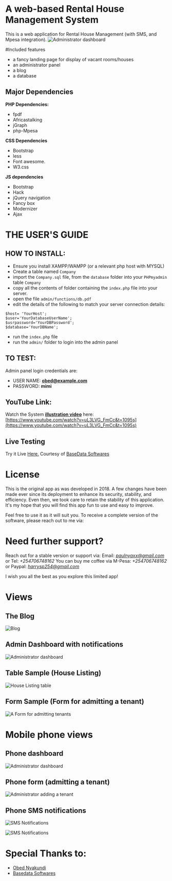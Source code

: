 # A web-based Rental House Management System
This is a web application for Rental House Management (with SMS, and Mpesa integration). 
![Administrator dashboard](https://github.com/ObedNyakundi/Rental-house-management-system/blob/main/dashboard_clear.png)

#Included features
- a fancy landing page for display of vacant rooms/houses
- an administrator panel 
- a blog 
- a database

## Major Dependencies
**PHP Dependencies:**
- fpdf
- Africastalking
- jGraph
- php-Mpesa

**CSS Dependencies**
- Bootstrap
- less
- Font awesome.
- W3.css

**JS dependencies**
- Bootstrap
- Hack
- jQuery navigation
- Fancy box
- Modernizer
- Ajax

# THE USER'S GUIDE
## HOW TO INSTALL:
 - Ensure you install XAMPP/WAMPP (or a relevant php host with MYSQL)
 - Create a table named `Company`
 - import the `Company.sql` file, from the `database` folder into your `PHPmyadmin` table `Company`
 - copy all the contents of folder containing the `index.php` file into your server.
 - open the file `admin/functions/db.pdf`
 - edit the details of the following to match your server connection details:
 ```
$host= 'YourHost';
$user='YourDatabaseUserName';
$usrpassword='YourDBPassword';
$database='YourDBName';

 ``` 
 - run the `index.php` file
 - run the `admin/` folder to login into the admin panel

## TO TEST:
Admin panel login credentials are:
 - USER NAME:  **obed@example.com**
 - PASSWORD:   **mimi**

## YouTube Link:
Watch the System **[illustration video](https://www.youtube.com/watch?v=uL3LVG_FmCc&t=1095s)** here: [https://www.youtube.com/watch?v=uL3LVG_FmCc&t=1095s](https://www.youtube.com/watch?v=uL3LVG_FmCc&t=1095s)

## Live Testing
Try it Live [Here.](https://www.basedatasoftwares.co.ke/rentals/admin) Courtesy of [BaseData Softwares](https://www.basedatasoftwares.co.ke)

# License
This is the original app as was developed in 2018. A few changes have been made ever since its deployment to enhance its security, stability, and efficiency. Even then, we took care to retain the stability of this application. It's my hope that you will find this app fun to use and easy to improve. 

Feel free to use it as it will suit you. To receive a complete version of the software, please reach out to me via:

# Need further support?
Reach out for a stable version or support via:
Email: *paulnyaxx@gmail.com* or 
Tel:   *+254706748162*
You can buy me coffee via M-Pesa:  *+254706748162* or Paypal: *harrysp254@gmail.com*


I wish you all the best as you explore this limited app!


# Views
## The Blog
![Blog](https://github.com/ObedNyakundi/Rental-house-management-system/blob/main/Blog.png)

## Admin Dashboard with notifications
![Administrator dashboard](https://github.com/ObedNyakundi/Rental-house-management-system/blob/main/dashboard-2.png)

## Table Sample (House Listing)
![House Listing table](https://github.com/ObedNyakundi/Rental-house-management-system/blob/main/houses%20listing.png)

## Form Sample (Form for admitting a tenant)
![A Form for admitting tenants](https://github.com/ObedNyakundi/Rental-house-management-system/blob/main/form-admit%20tenant.png)

# Mobile phone views
## Phone dashboard
![Administrator dashboard](https://github.com/ObedNyakundi/Rental-house-management-system/blob/main/phone_dashboard.png)

## Phone form (admitting a tenant)
![Administrator adding a tenant](https://github.com/ObedNyakundi/Rental-house-management-system/blob/main/phone_tenants.png)

## Phone SMS notifications
![SMS Notifications](https://github.com/ObedNyakundi/Rental-house-management-system/blob/main/Screenshot_2021-06-09-09-02-47.png)

![SMS Notifications](https://github.com/ObedNyakundi/Rental-house-management-system/blob/main/Screenshot_2021-06-09-09-03-02.png)


# Special Thanks to:
- [Obed Nyakundi](https://github.com/ObedNyakundi)
- [Basedata Softwares](https://www.basedatasoftwares.co.ke)